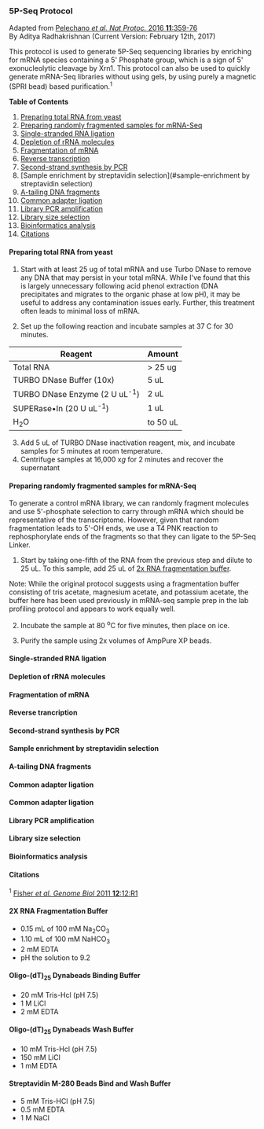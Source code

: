 ### 5P-Seq Protocol
Adapted from [Pelechano *et al. Nat Protoc.* 2016 **11**:359-76](https://www.ncbi.nlm.nih.gov/pubmed/?term=genome-wide+quantification+of+5'-phosphorylated)<br />
By Aditya Radhakrishnan (Current Version: February 12th, 2017)

This protocol is used to generate 5P-Seq sequencing libraries by enriching for mRNA species containing a 5' Phosphate group, which is a sign of 5' exonucleolytic cleavage by Xrn1. This protocol can also be used to quickly generate mRNA-Seq libraries without using gels, by using purely a magnetic (SPRI bead) based purification.<sup>1</sup>

**Table of Contents**

1. [Preparing total RNA from yeast](#preparing-total-rna-from-yeast)
2. [Preparing randomly fragmented samples for mRNA-Seq](#preparing-randomly-fragmented-samples-for-mrna-seq)
3. [Single-stranded RNA ligation](#single-stranded-rna-ligation)
4. [Depletion of rRNA molecules](#depletion-of-rrna-molecules)
5. [Fragmentation of mRNA](#fragmentation-of-mrna)
6. [Reverse transcription](#reverse-transcription)
7. [Second-strand synthesis by PCR](#second-strand-synthesis-by-pcr)
8. [Sample enrichment by streptavidin selection](#sample-enrichment by streptavidin selection)
9. [A-tailing DNA fragments](#a-tailing-dna-fragments)
10. [Common adapter ligation](#common-adapter-ligation)
11. [Library PCR amplification](#library-pcr-amplification)
12. [Library size selection](#library-size-selection)
13. [Bioinformatics analysis](#bioinformatics-analysis)
14. [Citations](#citations)

#### Preparing total RNA from yeast

1) Start with at least 25 ug of total mRNA and use Turbo DNase to remove any DNA that may persist in your total mRNA. While I've found that this is largely unnecessary following acid phenol extraction (DNA precipitates and migrates to the organic phase at low pH), it may be useful to address any contamination issues early. Further, this treatment often leads to minimal loss of mRNA.

2) Set up the following reaction and incubate samples at 37 <sup></sup>C for 30 minutes.

| Reagent                                  | Amount  |
|------------------------------------------|---------|
| Total RNA                                | > 25 ug |
| TURBO DNase Buffer (10x)                 | 5 uL    |
| TURBO DNase Enzyme (2 U uL<sup>-1</sup>) | 2 uL    |
| SUPERase•In (20 U uL<sup>-1</sup>)       | 1 uL    |
| H<sub>2</sub>O                           | to 50 uL|

3) Add 5 uL of TURBO DNase inactivation reagent, mix, and incubate samples for 5 minutes at room temperature.
4) Centrifuge samples at 16,000 x*g* for 2 minutes and recover the supernatant

#### Preparing randomly fragmented samples for mRNA-Seq

To generate a control mRNA library, we can randomly fragment molecules and use 5'-phosphate selection to carry through mRNA which should be representative of the transcriptome. However, given that random fragmentation leads to 5'-OH ends, we use a T4 PNK reaction to rephosphorylate ends of the fragments so that they can ligate to the 5P-Seq Linker.

1) Start by taking one-fifth of the RNA from the previous step and dilute to 25 uL. To this sample, add 25 uL of [2x RNA fragmentation buffer](#2x-rna-fragmentation-buffer). 

Note: While the original protocol suggests using a fragmentation buffer consisting of tris acetate, magnesium acetate, and potassium acetate, the buffer here has been used previously in mRNA-seq sample prep in the lab profiling protocol and appears to work equally well.

2) Incubate the sample at 80 <sup>o</sup>C for five minutes, then place on ice.

3) Purify the sample using 2x volumes of AmpPure XP beads.


#### Single-stranded RNA ligation

#### Depletion of rRNA molecules

#### Fragmentation of mRNA

#### Reverse trancription

#### Second-strand synthesis by PCR

#### Sample enrichment by streptavidin selection

#### A-tailing DNA fragments

#### Common adapter ligation

#### Common adapter ligation

#### Library PCR amplification

#### Library size selection

#### Bioinformatics analysis

#### Citations

<sup>1</sup> [Fisher *et al. Genome Biol* 2011 **12**:12:R1](https://www.ncbi.nlm.nih.gov/pubmed/21205303)

#### 2X RNA Fragmentation Buffer
* 0.15 mL of 100 mM Na<sub>2</sub>CO<sub>3</sub>
* 1.10 mL of 100 mM NaHCO<sub>3</sub>
* 2 mM EDTA
* pH the solution to 9.2

#### Oligo-(dT)<sub>25</sub> Dynabeads Binding Buffer

* 20 mM Tris-Hcl (pH 7.5)
* 1 M LiCl
* 2 mM EDTA

#### Oligo-(dT)<sub>25</sub> Dynabeads Wash Buffer

* 10 mM Tris-Hcl (pH 7.5)
* 150 mM LiCl
* 1 mM EDTA

#### Streptavidin M-280 Beads Bind and Wash Buffer

* 5 mM Tris-HCl (pH 7.5)
* 0.5 mM EDTA
* 1 M NaCl
